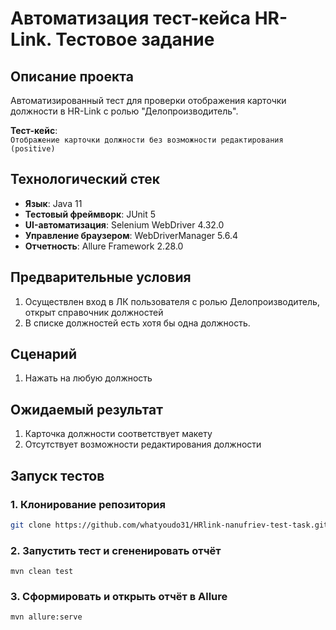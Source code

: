 

# Автоматизация тест-кейса HR-Link. Тестовое задание

## Описание проекта
Автоматизированный тест для проверки отображения карточки должности в HR-Link с ролью "Делопроизводитель".

**Тест-кейс**:  
`Отображение карточки должности без возможности редактирования (positive)`

## Технологический стек
- **Язык**: Java 11
- **Тестовый фреймворк**: JUnit 5
- **UI-автоматизация**: Selenium WebDriver 4.32.0
- **Управление браузером**: WebDriverManager 5.6.4
- **Отчетность**: Allure Framework 2.28.0

## Предварительные условия
1. Осуществлен вход в ЛК пользователя с ролью Делопроизводитель, открыт справочник должностей
2. В списке должностей есть хотя бы одна должность.

## Сценарий
1. Нажать на любую должность

## Ожидаемый результат
1. Карточка должности соответствует макету
2. Отсутствует возможности редактирования должности


## Запуск тестов

### 1. Клонирование репозитория
```bash
git clone https://github.com/whatyoudo31/HRlink-nanufriev-test-task.git
```
### 2. Запустить тест и сгененировать отчёт

`mvn clean test`

### 3. Сформировать и открыть отчёт в Allure

`mvn allure:serve`